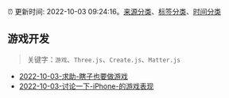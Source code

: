 :alarm_clock: 更新时间: 2022-10-03 09:24:16。[来源分类](../README.md)、[标签分类](../TAGS.md)、[时间分类](../TIMELINE.md)

## 游戏开发


> 关键字：`游戏`、`Three.js`、`Create.js`、`Matter.js`



- [2022-10-03-求助-瞎子也要做游戏](https://www.v2ex.com/t/884478) 
- [2022-10-03-讨论一下-iPhone-的游戏表现](https://www.v2ex.com/t/884465) 